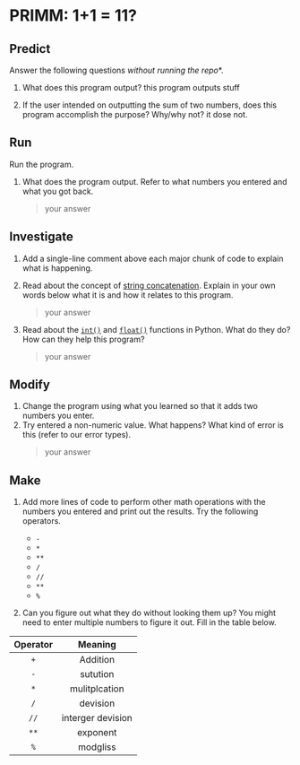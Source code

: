 # PRIMM: 1+1 = 11?

## Predict
Answer the following questions *without running the repo**.

1. What does this program output?
    this program outputs stuff

2. If the user intended on outputting the sum of two numbers, does this program accomplish the purpose? Why/why not?
    it dose not.

## Run
Run the program. 

1. What does the program output. Refer to what numbers you entered and what you got back.
    > your answer


## Investigate
1. Add a single-line comment above each major chunk of code to explain what is happening.
2. Read about the concept of [string concatenation](https://www.w3schools.com/python/gloss_python_string_concatenation.asp). Explain in your own words below what it is and how it relates to this program.
    > your answer

3. Read about the [`int()`](https://www.w3schools.com/python/ref_func_int.asp) and [`float()`](https://www.w3schools.com/python/ref_func_float.asp) functions in Python. What do they do? How can they help this program?
    > your answer

## Modify
1. Change the program using what you learned so that it adds two numbers you enter.
2. Try entered a non-numeric value. What happens? What kind of error is this (refer to our error types).
    > your answer

## Make
1. Add more lines of code to perform other math operations with the numbers you entered and print out the results. Try the following operators. 
    - `-`
    - `*`
    - `**`
    - `/`
    - `//`
    - `**`
    - `%`

2. Can you figure out what they do without looking them up? You might need to enter multiple numbers to figure it out. Fill in the table below.

| Operator | Meaning |
|  :---:    |   :---:   |  
|   `+`    | Addition |
|   `-`    | sutution |
|   `*`    | mulitplcation |
|   `/`    | devision |
|   `//`    | interger devision |
|   `**`    | exponent |
|   `%`    | modgliss |

